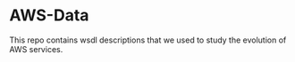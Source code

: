 # AWS-Data
This repo contains wsdl descriptions that we used to study the evolution of AWS services.
